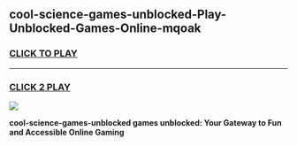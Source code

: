 
## cool-science-games-unblocked-Play-Unblocked-Games-Online-mqoak
<h3>
<a href="https://premium76.site?title=cool-science-games-unblocked&ref=24A">CLICK TO PLAY</a></h3>
<hr>

<h3>
<a href="https://premium76.site?title=cool-science-games-unblocked&ref=24A">CLICK 2 PLAY</a>
  
</h3>

<a href="https://premium76.site?title=cool-science-games-unblocked&ref=24A"><img src="https://clearcache.store/games.png"></a>


**cool-science-games-unblocked games unblocked: Your Gateway to Fun and Accessible Online Gaming**
